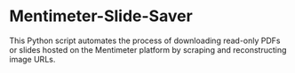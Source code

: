 # Mentimeter-Slide-Saver
This Python script automates the process of downloading read-only PDFs or slides hosted on the Mentimeter platform by scraping and reconstructing image URLs.
